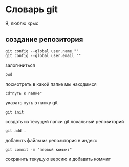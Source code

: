 # Словарь git
Я, люблю крыс
## создание репозитория

```
git config --global user.name ""
git config --global user.email ""
```
залогиниться

```
pwd
```
посмотреть в какой папке мы находимся

```
cd"путь к папке"
```
указать путь в папку git

```
git init
```
создать из текущей папки git локальный репозиторий

```
git add .
```
добавить файлы из репозитория в индекс

```
git commit -m "первый коммит"
```
coхранить текущую версию и добавить коммит

